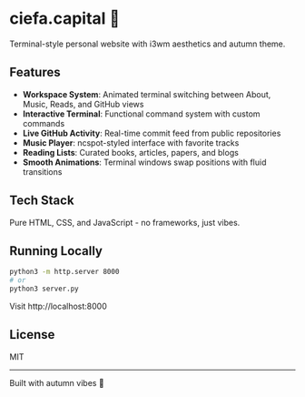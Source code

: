 # ciefa.capital 🍂

Terminal-style personal website with i3wm aesthetics and autumn theme.

## Features

- **Workspace System**: Animated terminal switching between About, Music, Reads, and GitHub views
- **Interactive Terminal**: Functional command system with custom commands
- **Live GitHub Activity**: Real-time commit feed from public repositories  
- **Music Player**: ncspot-styled interface with favorite tracks
- **Reading Lists**: Curated books, articles, papers, and blogs
- **Smooth Animations**: Terminal windows swap positions with fluid transitions

## Tech Stack

Pure HTML, CSS, and JavaScript - no frameworks, just vibes.

## Running Locally

```bash
python3 -m http.server 8000
# or
python3 server.py
```

Visit http://localhost:8000

## License

MIT

---
Built with autumn vibes 🍁